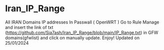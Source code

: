 # Iran_IP_Range
All IRAN Domains IP addresses
In Passwall ( OpenWRT ) Go to Rule Manage and insert the link of txt (https://github.com/Sia7ash/Iran_IP_Range/blob/main/IP_Range.txt) in GFW domains(gfwlist) and click on manually update.
Enjoy!
Updated on 25/01/2024
